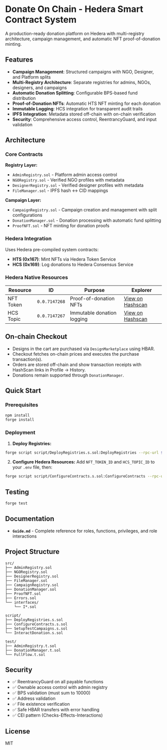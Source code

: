 # Donate On Chain - Hedera Smart Contract System

A production-ready donation platform on Hedera with multi-registry architecture, campaign management, and automatic NFT proof-of-donation minting.

## Features

- **Campaign Management**: Structured campaigns with NGO, Designer, and Platform splits
- **Multi-Registry Architecture**: Separate registries for admins, NGOs, designers, and campaigns
- **Automatic Donation Splitting**: Configurable BPS-based fund distribution
- **Proof-of-Donation NFTs**: Automatic HTS NFT minting for each donation
- **Immutable Logging**: HCS integration for transparent audit trails
- **IPFS Integration**: Metadata stored off-chain with on-chain verification
- **Security**: Comprehensive access control, ReentrancyGuard, and input validation

## Architecture

### Core Contracts

**Registry Layer:**
- `AdminRegistry.sol` - Platform admin access control
- `NGORegistry.sol` - Verified NGO profiles with metadata
- `DesignerRegistry.sol` - Verified designer profiles with metadata  
- `FileManager.sol` - IPFS hash ↔ CID mappings

**Campaign Layer:**
- `CampaignRegistry.sol` - Campaign creation and management with split configurations
- `DonationManager.sol` - Donation processing with automatic fund splitting
- `ProofNFT.sol` - NFT minting for donation proofs

### Hedera Integration

Uses Hedera pre-compiled system contracts:
- **HTS (0x167)**: Mint NFTs via Hedera Token Service
- **HCS (0x169)**: Log donations to Hedera Consensus Service

### Hedera Native Resources

| Resource | ID | Purpose | Explorer |
|----------|-----|---------|----------|
| NFT Token | `0.0.7147268` | Proof-of-donation NFTs | [View on Hashscan](https://hashscan.io/testnet/token/0.0.7147268) |
| HCS Topic | `0.0.7147267` | Immutable donation logging | [View on Hashscan](https://hashscan.io/testnet/topic/0.0.7147267) |

## On-chain Checkout
- Designs in the cart are purchased via `DesignMarketplace` using HBAR.
- Checkout fetches on-chain prices and executes the purchase transaction(s).
- Orders are stored off-chain and show transaction receipts with HashScan links in Profile → History.
- Donations remain supported through `DonationManager`.

## Quick Start

### Prerequisites

```bash
npm install
forge install
```

### Deployment

1. **Deploy Registries:**
```bash
forge script script/DeployRegistries.s.sol:DeployRegistries --rpc-url $RPC_URL --broadcast --slow
```

2. **Configure Hedera Resources:**
Add `NFT_TOKEN_ID` and `HCS_TOPIC_ID` to your `.env` file, then:
```bash
forge script script/ConfigureContracts.s.sol:ConfigureContracts --rpc-url $RPC_URL --broadcast --slow
```

## Testing

```bash
forge test
```

## Documentation

- **`Guide.md`** - Complete reference for roles, functions, privileges, and role interactions

## Project Structure

```
src/
├── AdminRegistry.sol
├── NGORegistry.sol
├── DesignerRegistry.sol
├── FileManager.sol
├── CampaignRegistry.sol
├── DonationManager.sol
├── ProofNFT.sol
├── Errors.sol
└── interfaces/
    └── I*.sol

script/
├── DeployRegistries.s.sol
├── ConfigureContracts.s.sol
├── SetupTestCampaigns.s.sol
└── InteractDonation.s.sol

test/
├── AdminRegistry.t.sol
├── DonationManager.t.sol
└── FullFlow.t.sol
```

## Security

- ✅ ReentrancyGuard on all payable functions
- ✅ Ownable access control with admin registry
- ✅ BPS validation (must sum to 10000)
- ✅ Address validation
- ✅ File existence verification
- ✅ Safe HBAR transfers with error handling
- ✅ CEI pattern (Checks-Effects-Interactions)

## License

MIT
